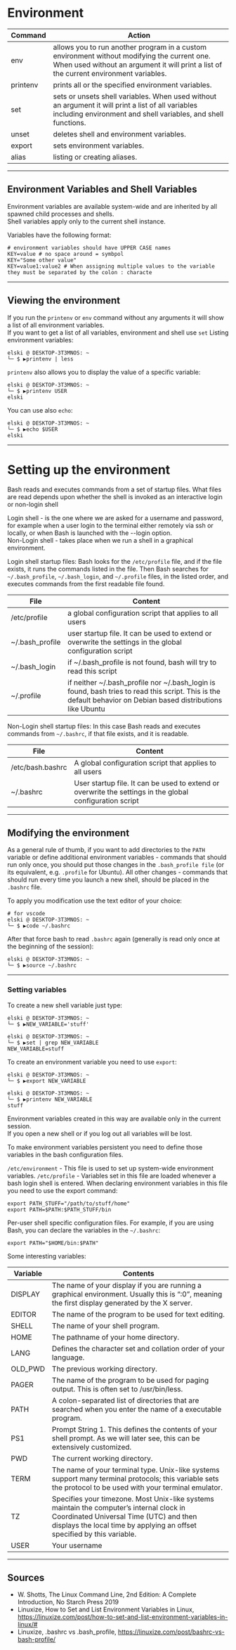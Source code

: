 # Environment

| Command | Action |
|---------|--------|
| env | allows you to run another program in a custom environment without modifying the current one. When used without an argument it will print a list of the current environment variables.
| printenv | prints all or the specified environment variables.
| set | sets or unsets shell variables. When used without an argument it will print a list of all variables including environment and shell variables, and shell functions.
| unset | deletes shell and environment variables.
| export |  sets environment variables.
| alias | listing or creating aliases.
___

## Environment Variables and Shell Variables
Environment variables are available system-wide and are inherited by all spawned child processes and shells.  
Shell variables apply only to the current shell instance.  


Variables have the following format:
````
# environment variables should have UPPER CASE names
KEY=value # no space around = symbpol
KEY="Some other value"
KEY=value1:value2 # When assigning multiple values to the variable they must be separated by the colon : characte
````
___
## Viewing the environment
If you run the `printenv` or `env` command without any arguments it will show a list of all environment variables.  
If you want to get a list of all variables,  environment and shell use `set`
Listing environment variables:
```
elski @ DESKTOP-3T3MNOS: ~
└─ $ ▶printenv | less
```
`printenv` also allows you to display the value of a specific variable:
```
elski @ DESKTOP-3T3MNOS: ~
└─ $ ▶printenv USER
elski
```
You can use also `echo`:
```
elski @ DESKTOP-3T3MNOS: ~
└─ $ ▶echo $USER
elski
```
___
# Setting up the environment
Bash reads and executes commands from a set of startup files. What files are read depends upon whether the shell is invoked as an interactive login or non-login shell  

Login shell - is the one where we are asked for a username and password, for example when a user login to the terminal either remotely via ssh or locally, or when Bash is launched with the --login option.  
Non-Login shell - takes place when we run a shell in a graphical environment.  

Login shell startup files:
Bash looks for the `/etc/profile` file, and if the file exists, it runs the commands listed in the file. Then Bash searches for `~/.bash_profile`, `~/.bash_login`, and `~/.profile` files, in the listed order, and executes commands from the first readable file found.

| File | Content |
|---------|--------|
| /etc/profile | a global configuration script that applies to all users
| ~/.bash_profile | user startup file. It can be used to extend or overwrite the settings in the global configuration script
| ~/.bash_login | if ~/.bash_profile is not found, bash will try to read this script
| ~/.profile | if neither ~/.bash_profile nor ~/.bash_login is found, bash tries to read this script. This is the default behavior on Debian based distributions like Ubuntu

Non-Login shell startup files:
In this case Bash reads and executes commands from `~/.bashrc`, if that file exists, and it is readable.

| File | Content |
|---------|--------|
| /etc/bash.bashrc | A global configuration script that applies to all users 
| ~/.bashrc | User startup file. It can be used to extend or overwrite the settings in the global configuration script
___
## Modifying the environment

As a general rule of thumb, if you want to add directories to the `PATH` variable or define additional environment variables - commands that should run only once, 
you should put those changes in the `.bash_profile file` (or its equivalent, e.g. `.profile` for Ubuntu). 
All other changes - commands that should run every time you launch a new shell, should be placed in the `.bashrc` file.

To apply you modification use the text editor of your choice:

```
# for vscode
elski @ DESKTOP-3T3MNOS: ~
└─ $ ▶code ~/.bashrc
```
After that force bash to read `.bashrc` again (generally is read only once at the beginning of the session):

```
elski @ DESKTOP-3T3MNOS: ~
└─ $ ▶source ~/.bashrc
```
___
### Setting variables
To create a new shell variable just type:
```
elski @ DESKTOP-3T3MNOS: ~
└─ $ ▶NEW_VARIABLE='stuff'

elski @ DESKTOP-3T3MNOS: ~
└─ $ ▶set | grep NEW_VARIABLE
NEW_VARIABLE=stuff
```
To create an environment variable you need to use `export`:

```
elski @ DESKTOP-3T3MNOS: ~
└─ $ ▶export NEW_VARIABLE

elski @ DESKTOP-3T3MNOS: ~
└─ $ ▶printenv NEW_VARIABLE
stuff
```
Environment variables created in this way are available only in the current session.  
If you open a new shell or if you log out all variables will be lost.

To make environment variables persistent you need to define those variables in the bash configuration files.

`/etc/environment` - This file is used to set up system-wide environment variables.
`/etc/profile` - Variables set in this file are loaded whenever a bash login shell is entered. When declaring environment variables in this file you need to use the export command:
```
export PATH_STUFF="/path/to/stuff/home"
export PATH=$PATH:$PATH_STUFF/bin
```
Per-user shell specific configuration files. For example, if you are using Bash, you can declare the variables in the `~/.bashrc`:

`export PATH="$HOME/bin:$PATH"`

Some interesting variables:

| Variable | Contents |
|----------|----------|
| DISPLAY | The name of your display if you are running a graphical environment. Usually this is “:0”, meaning the first display generated by the X server.
| EDITOR | The name of the program to be used for text editing.
| SHELL | The name of your shell program.
| HOME | The pathname of your home directory.
| LANG | Defines the character set and collation order of your language.
| OLD_PWD | The previous working directory.
| PAGER | The name of the program to be used for paging output. This is often set to /usr/bin/less.
| PATH | A colon-separated list of directories that are searched when you enter the name of a executable program.
| PS1 | Prompt String 1. This defines the contents of your shell prompt. As we will later see, this can be extensively customized.
| PWD | The current working directory.
| TERM | The name of your terminal type. Unix-like systems support many terminal protocols; this variable sets the protocol to be used with your terminal emulator. 
| TZ | Specifies your timezone. Most Unix-like systems maintain the computer’s internal clock in Coordinated Universal Time (UTC) and then displays the local time by applying an offset specified by this variable.
| USER | Your username
___
## Sources
- W. Shotts, The Linux Command Line, 2nd Edition: A Complete Introduction, No Starch Press 2019
- Linuxize, How to Set and List Environment Variables in Linux, https://linuxize.com/post/how-to-set-and-list-environment-variables-in-linux/#
- Linuxize, .bashrc vs .bash_profile, https://linuxize.com/post/bashrc-vs-bash-profile/


